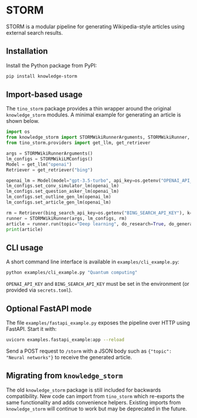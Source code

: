 # STORM

STORM is a modular pipeline for generating Wikipedia-style articles using external search results.

## Installation

Install the Python package from PyPI:

```bash
pip install knowledge-storm
```

## Import-based usage

The `tino_storm` package provides a thin wrapper around the original `knowledge_storm` modules.
A minimal example for generating an article is shown below.

```python
import os
from knowledge_storm import STORMWikiRunnerArguments, STORMWikiRunner, STORMWikiLMConfigs
from tino_storm.providers import get_llm, get_retriever

args = STORMWikiRunnerArguments()
lm_configs = STORMWikiLMConfigs()
Model = get_llm("openai")
Retriever = get_retriever("bing")

openai_lm = Model(model="gpt-3.5-turbo", api_key=os.getenv("OPENAI_API_KEY"))
lm_configs.set_conv_simulator_lm(openai_lm)
lm_configs.set_question_asker_lm(openai_lm)
lm_configs.set_outline_gen_lm(openai_lm)
lm_configs.set_article_gen_lm(openai_lm)

rm = Retriever(bing_search_api_key=os.getenv("BING_SEARCH_API_KEY"), k=args.search_top_k)
runner = STORMWikiRunner(args, lm_configs, rm)
article = runner.run(topic="Deep learning", do_research=True, do_generate_outline=True, do_generate_article=True)
print(article)
```

## CLI usage

A short command line interface is available in `examples/cli_example.py`:

```bash
python examples/cli_example.py "Quantum computing"
```

`OPENAI_API_KEY` and `BING_SEARCH_API_KEY` must be set in the environment (or provided via `secrets.toml`).

## Optional FastAPI mode

The file `examples/fastapi_example.py` exposes the pipeline over HTTP using FastAPI. Start it with:

```bash
uvicorn examples.fastapi_example:app --reload
```

Send a POST request to `/storm` with a JSON body such as `{"topic": "Neural networks"}` to receive the generated article.

## Migrating from `knowledge_storm`

The old `knowledge_storm` package is still included for backwards compatibility.
New code can import from `tino_storm` which re-exports the same functionality and adds convenience helpers.
Existing imports from `knowledge_storm` will continue to work but may be deprecated in the future.
